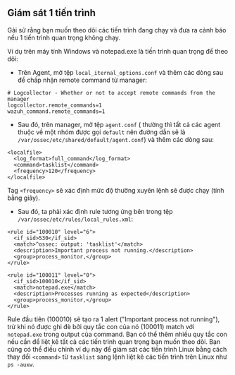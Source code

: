 ## Giám sát 1 tiến trình

Gải sử rằng bạn muốn theo dõi các tiến trình đang chạy và đưa ra cảnh báo nếu 1 tiến trình quan trọng không chạy.

Ví dụ trên máy tính Windows và notepad.exe là tiến trình quan trọng để theo dõi:

- Trên Agent, mở tệp `local_iternal_options.conf` và thêm các dòng sau để chấp nhận remote command từ manager:

```
# Logcollector - Whether or not to accept remote commands from the manager
logcollector.remote_commands=1
wazuh_command.remote_commands=1
```

- Sau đó, trên manager, mở tệp `agent.conf` ( thường thì tất cả các agent thuộc về một nhóm được gọi `default` nên đường dẫn sẽ là `/var/ossec/etc/shared/default/agent.conf`) và thêm các dòng sau:

```
<localfile>
  <log_format>full_command</log_format>
  <command>tasklist</command>
  <frequency>120</frequency>
</localfile>
```

Tag `<frequency>` sẽ xác định mức độ thường xuyên lệnh sẽ được chạy (tính bằng giây).

- Sau đó, ta phải xác định rule tương ứng bên trong tệp `/var/ossec/etc/rules/local_rules.xml`:

```
<rule id="100010" level="6">
  <if_sid>530</if_sid>
  <match>^ossec: output: 'tasklist'</match>
  <description>Important process not running.</description>
  <group>process_monitor,</group>
</rule>

<rule id="100011" level="0">
  <if_sid>100010</if_sid>
  <match>notepad.exe</match>
  <description>Processes running as expected</description>
  <group>process_monitor,</group>
</rule>
```

Rule đầu tiên (100010) sẽ tạo ra 1 alert ("Important process not running"), trừ khi nó được ghi đè bởi quy tắc con của nó (100011) match với `notepad.exe` trong output của command. Bạn có thể thêm nhiều quy tắc con nếu cần để liệt kê tất cả các tiến trình quan trọng bạn muốn theo dõi. Bạn cũng có thể điều chỉnh ví dụ này để giám sát các tiến trình Linux bằng cách thay đổi `<command>` từ `tasklist` sang lệnh liệt kê các tiến trình trên Linux như `ps -auxw`.